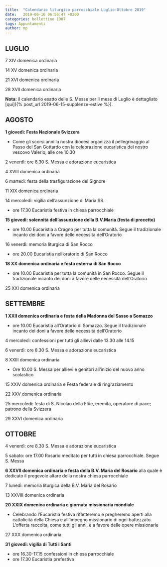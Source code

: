 ```yaml
---
title:  "Calendario liturgico parrocchiale Luglio-Ottobre 2019"
date:   2019-06-16 06:56:47 +0200
categories: bollettino 1907 
tags: Appuntamenti
author: mp
---
```




## LUGLIO 

7	XIV domenica ordinaria

14 	XV domenica ordinaria

21	XVI domenica ordinaria 

28	XVII domenica ordinaria

**Nota:** il calendario esatto delle S. Messe per il mese di Luglio è dettagliato [qui]({% post_url 2019-06-15-supplenze-estive %}).




## AGOSTO

**1 giovedì: Festa Nazionale Svizzera** 
- Come gli scorsi anni la nostra diocesi organizza il pellegrinaggio al Passo del San Gottardo con la celebrazione eucaristica del nostro vescovo Valerio, alle ore 10.30

2       	venerdì: ore 8.30 S. Messa e adorazione eucaristica

4 	XVIII domenica ordinaria

6	martedì: festa della trasfigurazione del Signore

11	XIX domenica ordinaria

14	mercoledì: vigilia dell’assunzione di Maria SS. 
- ore 17.30 Eucaristia festiva in chiesa parrocchiale

**15	giovedì: solennità dell’assunzione della B.V.Maria (festa di precetto)**
- ore 10.00 Eucaristia a Cragno per tutta la comunità. Segue il tradizionale incanto dei doni a favore delle necessità dell’Oratorio

16	venerdì: memoria liturgica di San Rocco
-	ore 20.00 Eucaristia nell’oratorio di San Rocco

**18 	XX domenica ordinaria e festa esterna di San Rocco**
- ore 10.00 Eucaristia per tutta la comunità in San Rocco. Segue il tradizionale incanto dei doni a favore delle necessità dell’Oratorio 

25	XXI domenica ordinaria

## SETTEMBRE

**1	XXII domenica ordinaria e festa della Madonna del Sasso a Somazzo**
- ore 10.00 Eucaristia all’Oratorio di Somazzo. Segue il tradizionale incanto dei doni a favore delle necessità dell’Oratorio



4 	mercoledì: confessioni per tutti gli allievi dalle 13.30 alle 14.15

6	venerdì: ore 8.30 S. Messa e adorazione eucaristica

8	XXIII domenica ordinaria
-	Ore 10.00 S. Messa per allievi e genitori all’inizio del nuovo anno scolastico 

15	XXIV domenica ordinaria e Festa federale di ringraziamento 

22	XXV domenica ordinaria

25	mercoledì: festa di S. Nicolao della Flüe, eremita, operatore di pace; patrono della Svizzera

29 	XXVI domenica ordinaria

## OTTOBRE

4 	venerdì: ore 8.30 S. Messa e adorazione eucaristica

5	sabato: ore 17.00 Rosario meditato per tutti in chiesa parrocchiale. Segue S. Messa

**6	XXVII domenica ordinaria e festa della B.V. Maria del Rosario** alla quale è dedicato il pregevole altare della nostra chiesa parrocchiale 

7 	lunedì: memoria liturgica della B.V. Maria del Rosario 

13	XXVIII domenica ordinaria

**20	XXIX domenica ordinaria e giornata missionaria mondiale**
- Celebrando l’Eucaristia festiva rifletteremo e pregheremo aperti alla cattolicità della Chiesa e all’impegno missionario di ogni battezzato. L’offerta raccolta, come tutti gli anni, è a favore delle opere missionarie

27	XXX domenica ordinaria

**31	giovedì: vigilia di Tutti i Santi**
-	ore 16.30-17.15 confessioni in chiesa parrocchiale
-	ore 17.30 Eucaristia prefestiva 
